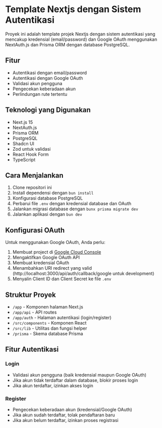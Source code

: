 # Template Nextjs dengan Sistem Autentikasi

Proyek ini adalah template projek Nextjs dengan sistem autentikasi yang mencakup kredensial (email/password) dan Google OAuth menggunakan NextAuth.js dan Prisma ORM dengan database PostgreSQL.

## Fitur

- Autentikasi dengan email/password
- Autentikasi dengan Google OAuth
- Validasi akun pengguna
- Pengecekan keberadaan akun
- Perlindungan rute tertentu

## Teknologi yang Digunakan

- Next.js 15
- NextAuth.js
- Prisma ORM
- PostgreSQL
- Shadcn UI
- Zod untuk validasi
- React Hook Form
- TypeScript

## Cara Menjalankan

1. Clone repositori ini
2. Install dependensi dengan `bun install`
3. Konfigurasi database PostgreSQL
4. Perbarui file `.env` dengan kredensial database dan OAuth
5. Jalankan migrasi database dengan `bunx prisma migrate dev`
6. Jalankan aplikasi dengan `bun dev`

## Konfigurasi OAuth

Untuk menggunakan Google OAuth, Anda perlu:

1. Membuat project di [Google Cloud Console](https://console.cloud.google.com/)
2. Mengaktifkan Google OAuth API
3. Membuat kredensial OAuth
4. Menambahkan URI redirect yang valid (http://localhost:3000/api/auth/callback/google untuk development)
5. Menyalin Client ID dan Client Secret ke file `.env`

## Struktur Proyek

- `/app` - Komponen halaman Next.js
- `/app/api` - API routes
- `/app/auth` - Halaman autentikasi (login/register)
- `/src/components` - Komponen React
- `/src/lib` - Utilitas dan fungsi helper
- `/prisma` - Skema database Prisma

## Fitur Autentikasi

### Login

- Validasi akun pengguna (baik kredensial maupun Google OAuth)
- Jika akun tidak terdaftar dalam database, blokir proses login
- Jika akun terdaftar, izinkan akses login

### Register

- Pengecekan keberadaan akun (kredensial/Google OAuth)
- Jika akun sudah terdaftar, tolak pendaftaran baru
- Jika akun belum terdaftar, izinkan proses registrasi
